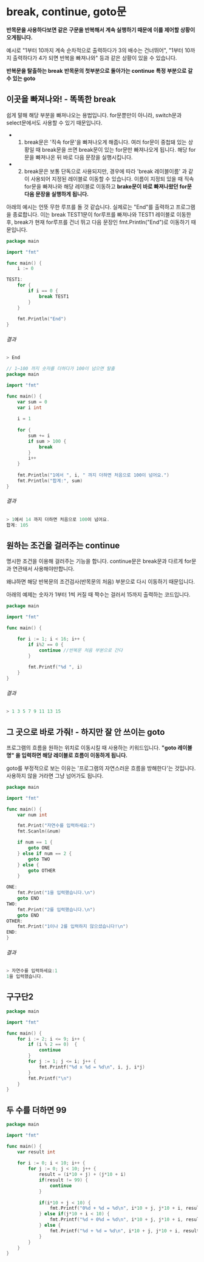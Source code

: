 # break, continue, goto문

__반목문을 사용하다보면 같은 구문을 반복해서 계속 실행하기 때문에 이를 제어할 상황이 오게됩니다.__

예시로 "1부터 10까지 계속 순차적으로 출력하다가 3의 배수는 건너뛰어", "1부터 10까지 출력하다가 4가 되면 반복을 빠져나와" 등과 같은 상황이 있을 수 있습니다.

__반복문을 탈출하는 break__
__반목문의 첫부분으로 돌아가는 continue__
__특정 부분으로 갈 수 있는 goto__

## 이곳을 빠져나와! - 똑똑한 break
쉽게 말해 해당 부분을 빠져나오는 용법입니다.
for문뿐만이 아니라, switch문과 select문에서도 사용할 수 있기 때문입니다.

- 1. break문은 '직속 for문'을 빠져나오게 해줍니다. 여러 for문이 중첩돼 있는 상황일 때 break문을 쓰면 break문이 있는 for문만 빠져나오게 됩니다. 해당 for문을 빠져나온 뒤 바로 다음 문장을 실행시킵니다.
- 2. break문은 보통 단독으로 사용되지만, 경우에 따라 'break 레이블이름' 과 같이 사용되어 지정된 레이블로 이동할 수 있습니다. 이름이 지정되 있을 때 직속 for문을 빠져나와 해당 레이블로 이동하고 __brake문이 바로 빠져나왔던 for문 다음 문장을 실행하게 됩니다.__

아래의 예시는 언뜻 무한 루프를 돌 것 같습니다. 실제로는 "End"를 출력하고 프로그램을 종료합니다. 이는 break TEST1문이 for루프를 빠져나와 TEST1 레이블로 이동한 후, break가 현재 for루프를 건너 뛰고 다음 문장인 fmt.Println("End")로 이동하기 때문입니다.

```go
package main

import "fmt"

func main() {
	i := 0

TEST1:
	for {
		if i == 0 {
			break TEST1
		}
	}
	
	fmt.Println("End")
}
```
###### 결과
```go
> End
```

```go
// 1~100 까지 숫자를 더하다가 100이 넘으면 탈출
package main

import "fmt"

func main() {
	var sum = 0
	var i int
	
	i = 1
	
	for {
		sum += i
		if sum > 100 {
			break
		}
		i++
	}
	
	fmt.Println("1에서 ", i, " 까지 더하면 처음으로 100이 넘어요.")
	fmt.Println("합계:", sum)
}
```

###### 결과
```go
> 1에서 14 까지 더하면 처음으로 100이 넘어요.
합계: 105
```

## 원하는 조건을 걸러주는 continue
명시한 조건을 이용해 걸러주는 기능을 합니다.
continue문은 break문과 다르게 for문과 연관돼서 사용해야만합니다.

왜냐하면 해당 반복문의 조건검사(반목문의 처음) 부분으로 다시 이동하기 때문입니다.

아래의 예제는 숫자가 1부터 1씩 커질 때 짝수는 걸러서 15까지 출력하는 코드입니다.

```go
package main

import "fmt"

func main() {

	for i := 1; i < 16; i++ {
		if i%2 == 0 {
			continue //반복문 처음 부분으로 간다
		}
		
		fmt.Printf("%d ", i)
	}
}
```

###### 결과
```go
> 1 3 5 7 9 11 13 15 
```

## 그 곳으로 바로 가줘! - 하지만 잘 안 쓰이는 goto
프로그램의 흐름을 원하는 위치로 이동시킬 때 사용하는 키워드입니다.
__"goto 레이블명" 을 입력하면 해당 레이블로 흐름이 이동하게 됩니다.__

goto를 부정적으로 보는 이유는 '프로그램의 자연스러운 흐름을 방해한다'는 것입니다. 사용하지 않을 거라면 그냥 넘어가도 됩니다.

```go
package main

import "fmt"

func main() {
	var num int

	fmt.Print("자연수를 입력하세요:")
	fmt.Scanln(&num)

	if num == 1 {
		goto ONE
	} else if num == 2 {
		goto TWO
	} else {
		goto OTHER
	}

ONE:
	fmt.Print("1을 입력했습니다.\n")
	goto END
TWO:
	fmt.Print("2를 입력했습니다.\n")
	goto END
OTHER:
	fmt.Print("1이나 2를 입력하지 않으셨습니다!\n")
END:
}
```

###### 결과
```go
> 자연수를 입력하세요:1
1을 입력했습니다.
```

## 구구단2
```go
package main

import "fmt"

func main() {
	for i := 2; i <= 9; i++ {
		if (i % 2 == 0)  {
			continue
		}
		for j := 1; j <= i; j++ {
			fmt.Printf("%d x %d = %d\n", i, j, i*j)
		}
		fmt.Printf("\n")
	}
}
```

## 두 수를 더하면 99
```go
package main

import "fmt"

func main() {
	var result int
	
	for i := 0; i < 10; i++ {
		for j := 0; j < 10; j++ {
			result = (i*10 + j) + (j*10 + i)
			if(result != 99) {
				continue
			}
			
			if(i*10 + j < 10) {
				fmt.Printf("0%d + %d = %d\n", i*10 + j, j*10 + i, result)
			} else if(j*10 + i < 10) {
				fmt.Printf("%d + 0%d = %d\n", i*10 + j, j*10 + i, result)
			} else {
				fmt.Printf("%d + %d = %d\n", i*10 + j, j*10 + i, result)
			}
		}
	}
}
```